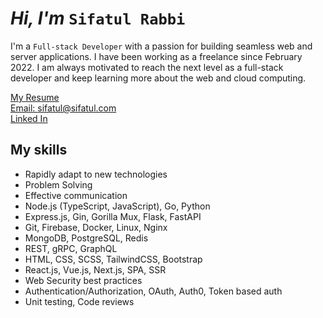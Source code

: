 <!--
<img src="./images/banner_name_3241.jpg" alt="Sifatul Islam Rabbi" />
<br/>
<br/>
-->

# _Hi, I'm_ `Sifatul Rabbi`

I'm a `Full-stack Developer` with a passion for building seamless web and server applications. I have been working as a freelance since February 2022. I am always motivated to reach the next level as a full-stack developer and keep learning more about the web and cloud computing.

[My Resume](https://drive.google.com/file/d/1R4EiyzqXpy3rQ4T7tB1ZoFZiigu8bN-V/view?usp=sharing)  
[Email: sifatul@sifatul.com](mailto:sifatul@sifatul.com)  
[Linked In](https://www.linkedin.com/in/sifatulrabbi)

## My skills

- Rapidly adapt to new technologies
- Problem Solving
- Effective communication
- Node.js (TypeScript, JavaScript), Go, Python
- Express.js, Gin, Gorilla Mux, Flask, FastAPI
- Git, Firebase, Docker, Linux, Nginx
- MongoDB, PostgreSQL, Redis
- REST, gRPC, GraphQL
- HTML, CSS, SCSS, TailwindCSS, Bootstrap
- React.js, Vue.js, Next.js, SPA, SSR
- Web Security best practices
- Authentication/Authorization, OAuth, Auth0, Token based auth
- Unit testing, Code reviews


<!--
![roadmap.sh](https://api.roadmap.sh/v1-badge/wide/64d62335aa497d7fa5261b7e?variant=dark&roadmaps=backend%2Cnodejs%2Cgolang%2Cfull-stack)
<br/>
![GitHub language](https://github-readme-stats.vercel.app/api/top-langs/?username=sifatulrabbi&layout=compact&theme=tokyonight)
![Full stack E-Commerce shop](https://github-readme-stats.anuraghazra1.vercel.app/api/pin/?username=sifatulrabbi&repo=fullstack-ecommerce-shop&theme=tokyonight)
![My portfolio](https://github-readme-stats.anuraghazra1.vercel.app/api/pin/?username=sifatulrabbi&repo=sifatulrabbi.github.io&theme=tokyonight)
![Git hub status](https://github-readme-stats.anuraghazra1.vercel.app/api?username=sifatulrabbi&show_icons=true&include_all_commits=true&theme=tokyonight)
![GitHub streak stats](https://github-readme-streak-stats.herokuapp.com/?user=sifatulrabbi&theme=tokyonight)
-->
